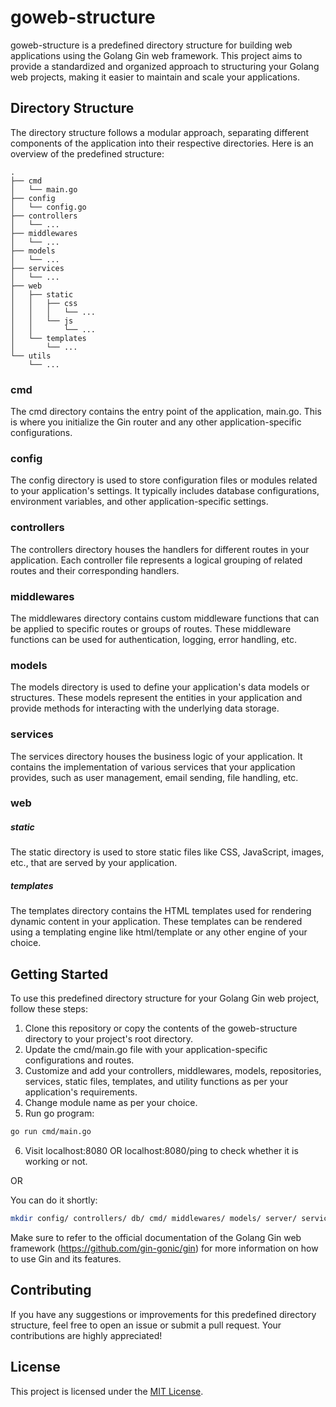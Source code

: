 # goweb-structure
goweb-structure is a predefined directory structure for building web applications using the Golang Gin web framework.
This project aims to provide a standardized and organized approach to structuring your Golang web projects, making it easier to maintain and scale your applications.

## Directory Structure
The directory structure follows a modular approach, separating different components of the application into their respective directories.
Here is an overview of the predefined structure:

```
.
├── cmd
│   └── main.go
├── config
│   └── config.go
├── controllers
│   └── ...
├── middlewares
│   └── ...
├── models
│   └── ...
├── services
│   └── ...
├── web
│   ├── static
│   │   ├── css
│   │   │   └── ...
│   │   └── js
│   │       └── ...
│   └── templates
│       └── ...
└── utils
    └── ...
```

### cmd
The cmd directory contains the entry point of the application, main.go.
This is where you initialize the Gin router and any other application-specific configurations.

### config
The config directory is used to store configuration files or modules related to your application's settings.
It typically includes database configurations, environment variables, and other application-specific settings.

### controllers
The controllers directory houses the handlers for different routes in your application.
Each controller file represents a logical grouping of related routes and their corresponding handlers.

### middlewares
The middlewares directory contains custom middleware functions that can be applied to specific routes or groups of routes.
These middleware functions can be used for authentication, logging, error handling, etc.

### models
The models directory is used to define your application's data models or structures.
These models represent the entities in your application and provide methods for interacting with the underlying data storage.

### services
The services directory houses the business logic of your application.
It contains the implementation of various services that your application provides, such as user management, email sending, file handling, etc.

### web
##### static
The static directory is used to store static files like CSS, JavaScript, images, etc., that are served by your application.

##### templates
The templates directory contains the HTML templates used for rendering dynamic content in your application.
These templates can be rendered using a templating engine like html/template or any other engine of your choice.

## Getting Started
To use this predefined directory structure for your Golang Gin web project, follow these steps:
1. Clone this repository or copy the contents of the goweb-structure directory to your project's root directory.
2. Update the cmd/main.go file with your application-specific configurations and routes.
3. Customize and add your controllers, middlewares, models, repositories, services, static files, templates, and utility functions as per your application's requirements.
4. Change module name as per your choice.
5. Run go program:
```bash
go run cmd/main.go
```
6. Visit localhost:8080 OR localhost:8080/ping to check whether it is working or not.

OR

You can do it shortly:
```bash
mkdir config/ controllers/ db/ cmd/ middlewares/ models/ server/ services/ web/
```

Make sure to refer to the official documentation of the Golang Gin web framework (https://github.com/gin-gonic/gin) for more information on how to use Gin and its features.

## Contributing
If you have any suggestions or improvements for this predefined directory structure, feel free to open an issue or submit a pull request. Your contributions are highly appreciated!

## License
This project is licensed under the [MIT License](LICENSE).
